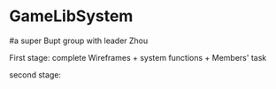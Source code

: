 # GameLibSystem
#a super Bupt group with leader Zhou

First stage:
complete Wireframes + system functions + Members' task     

second stage:
